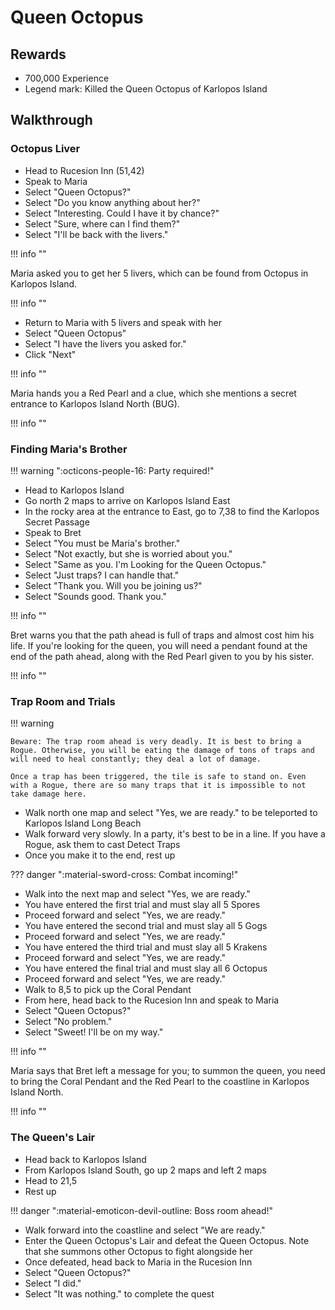 # Queen Octopus

## Rewards

- 700,000 Experience
- Legend mark: Killed the Queen Octopus of Karlopos Island

## Walkthrough

### Octopus Liver

- Head to Rucesion Inn (51,42)
- Speak to Maria
- Select "Queen Octopus?"
- Select "Do you know anything about her?"
- Select "Interesting. Could I have it by chance?"
- Select "Sure, where can I find them?"
- Select "I'll be back with the livers."

!!! info ""

Maria asked you to get her 5 livers, which can be found from Octopus in Karlopos Island.

!!! info ""

- Return to Maria with 5 livers and speak with her
- Select "Queen Octopus"
- Select "I have the livers you asked for."
- Click "Next"

!!! info ""

Maria hands you a Red Pearl and a clue, which she mentions a secret entrance to Karlopos Island North (BUG).

!!! info ""

### Finding Maria's Brother

!!! warning ":octicons-people-16: Party required!"

- Head to Karlopos Island
- Go north 2 maps to arrive on Karlopos Island East
- In the rocky area at the entrance to East, go to 7,38 to find the Karlopos Secret Passage
- Speak to Bret
- Select "You must be Maria's brother."
- Select "Not exactly, but she is worried about you."
- Select "Same as you. I'm Looking for the Queen Octopus."
- Select "Just traps? I can handle that."
- Select "Thank you. Will you be joining us?"
- Select "Sounds good. Thank you."

!!! info ""

Bret warns you that the path ahead is full of traps and almost cost him his life. If you're looking for the queen, you will need a pendant found at the end of the path ahead, along with the Red Pearl given to you by his sister.

!!! info ""

### Trap Room and Trials

!!! warning

    Beware: The trap room ahead is very deadly. It is best to bring a Rogue. Otherwise, you will be eating the damage of tons of traps and will need to heal constantly; they deal a lot of damage.

    Once a trap has been triggered, the tile is safe to stand on. Even with a Rogue, there are so many traps that it is impossible to not take damage here.

- Walk north one map and select "Yes, we are ready." to be teleported to Karlopos Island Long Beach
- Walk forward very slowly. In a party, it's best to be in a line. If you have a Rogue, ask them to cast Detect Traps
- Once you make it to the end, rest up

??? danger ":material-sword-cross: Combat incoming!"

- Walk into the next map and select "Yes, we are ready."
- You have entered the first trial and must slay all 5 Spores
- Proceed forward and select "Yes, we are ready."
- You have entered the second trial and must slay all 5 Gogs
- Proceed forward and select "Yes, we are ready."
- You have entered the third trial and must slay all 5 Krakens
- Proceed forward and select "Yes, we are ready."
- You have entered the final trial and must slay all 6 Octopus
- Proceed forward and select "Yes, we are ready."
- Walk to 8,5 to pick up the Coral Pendant
- From here, head back to the Rucesion Inn and speak to Maria
- Select "Queen Octopus?"
- Select "No problem."
- Select "Sweet! I'll be on my way."

!!! info ""

Maria says that Bret left a message for you; to summon the queen, you need to bring the Coral Pendant and the Red Pearl to the coastline in Karlopos Island North.

!!! info ""

### The Queen's Lair

- Head back to Karlopos Island
- From Karlopos Island South, go up 2 maps and left 2 maps
- Head to 21,5
- Rest up

!!! danger ":material-emoticon-devil-outline: Boss room ahead!"

- Walk forward into the coastline and select "We are ready."
- Enter the Queen Octopus's Lair and defeat the Queen Octopus. Note that she summons other Octopus to fight alongside her
- Once defeated, head back to Maria in the Rucesion Inn
- Select "Queen Octopus?"
- Select "I did."
- Select "It was nothing." to complete the quest
